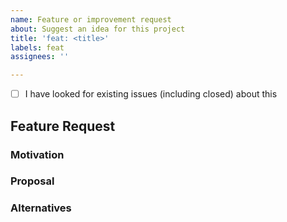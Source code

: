 ```yaml
---
name: Feature or improvement request
about: Suggest an idea for this project
title: 'feat: <title>'
labels: feat
assignees: ''

---
```


- [ ] I have looked for existing issues (including closed) about this

## Feature Request
<!--
High level description of the requested feature or improvement.
-->

### Motivation
<!--
Please describe the use case(s) or other motivation for the new feature.
-->

### Proposal
<!--
How should the new feature be implemented, and why? Add any considered
drawbacks.
-->

### Alternatives
<!--
Are there other ways to solve this problem that you've considered? What are
their potential drawbacks? Why was the proposed solution chosen over these
alternatives?
-->
